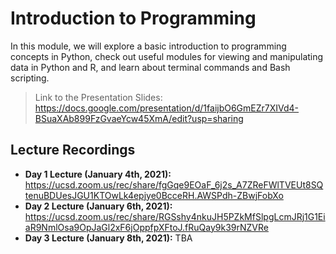 # Introduction to Programming
In this module, we will explore a basic introduction to programming concepts in Python, check out useful modules for viewing and manipulating data in Python and R, and learn about terminal commands and Bash scripting. 

> Link to the Presentation Slides: https://docs.google.com/presentation/d/1faijbO6GmEZr7XIVd4-BSuaXAb899FzGvaeYcw45XmA/edit?usp=sharing

## Lecture Recordings

* **Day 1 Lecture (January 4th, 2021):** https://ucsd.zoom.us/rec/share/fgGqe9EOaF_6j2s_A7ZReFWlTVEUt8SQtenuBDUesJGU1KTOwLk4epjye0BcceRH.AWSPdh-ZBwjFobXo
* **Day 2 Lecture (January 6th, 2021):** https://ucsd.zoom.us/rec/share/RGSshy4nkuJH5PZkMfSlpgLcmJRj1G1EiaR9NmlOsa9OpJaGl2xF6jOppfpXFtoJ.fRuQay9k39rNZVRe
* **Day 3 Lecture (January 8th, 2021):** TBA

